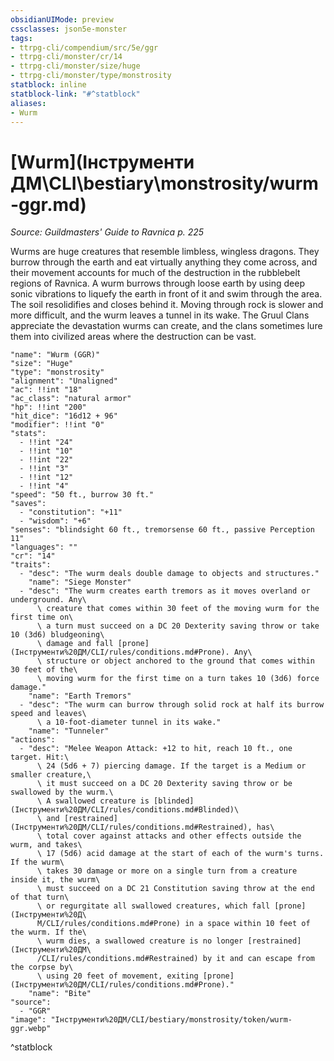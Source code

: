 ```yaml
---
obsidianUIMode: preview
cssclasses: json5e-monster
tags:
- ttrpg-cli/compendium/src/5e/ggr
- ttrpg-cli/monster/cr/14
- ttrpg-cli/monster/size/huge
- ttrpg-cli/monster/type/monstrosity
statblock: inline
statblock-link: "#^statblock"
aliases:
- Wurm
---
```

# [Wurm](Інструменти ДМ\CLI\bestiary\monstrosity/wurm-ggr.md)
*Source: Guildmasters' Guide to Ravnica p. 225*  

Wurms are huge creatures that resemble limbless, wingless dragons. They burrow through the earth and eat virtually anything they come across, and their movement accounts for much of the destruction in the rubblebelt regions of Ravnica. A wurm burrows through loose earth by using deep sonic vibrations to liquefy the earth in front of it and swim through the area. The soil resolidifies and closes behind it. Moving through rock is slower and more difficult, and the wurm leaves a tunnel in its wake. The Gruul Clans appreciate the devastation wurms can create, and the clans sometimes lure them into civilized areas where the destruction can be vast.

```statblock
"name": "Wurm (GGR)"
"size": "Huge"
"type": "monstrosity"
"alignment": "Unaligned"
"ac": !!int "18"
"ac_class": "natural armor"
"hp": !!int "200"
"hit_dice": "16d12 + 96"
"modifier": !!int "0"
"stats":
  - !!int "24"
  - !!int "10"
  - !!int "22"
  - !!int "3"
  - !!int "12"
  - !!int "4"
"speed": "50 ft., burrow 30 ft."
"saves":
  - "constitution": "+11"
  - "wisdom": "+6"
"senses": "blindsight 60 ft., tremorsense 60 ft., passive Perception 11"
"languages": ""
"cr": "14"
"traits":
  - "desc": "The wurm deals double damage to objects and structures."
    "name": "Siege Monster"
  - "desc": "The wurm creates earth tremors as it moves overland or underground. Any\
      \ creature that comes within 30 feet of the moving wurm for the first time on\
      \ a turn must succeed on a DC 20 Dexterity saving throw or take 10 (3d6) bludgeoning\
      \ damage and fall [prone](Інструменти%20ДМ/CLI/rules/conditions.md#Prone). Any\
      \ structure or object anchored to the ground that comes within 30 feet of the\
      \ moving wurm for the first time on a turn takes 10 (3d6) force damage."
    "name": "Earth Tremors"
  - "desc": "The wurm can burrow through solid rock at half its burrow speed and leaves\
      \ a 10-foot-diameter tunnel in its wake."
    "name": "Tunneler"
"actions":
  - "desc": "Melee Weapon Attack: +12 to hit, reach 10 ft., one target. Hit:\
      \ 24 (5d6 + 7) piercing damage. If the target is a Medium or smaller creature,\
      \ it must succeed on a DC 20 Dexterity saving throw or be swallowed by the wurm.\
      \ A swallowed creature is [blinded](Інструменти%20ДМ/CLI/rules/conditions.md#Blinded)\
      \ and [restrained](Інструменти%20ДМ/CLI/rules/conditions.md#Restrained), has\
      \ total cover against attacks and other effects outside the wurm, and takes\
      \ 17 (5d6) acid damage at the start of each of the wurm's turns. If the wurm\
      \ takes 30 damage or more on a single turn from a creature inside it, the wurm\
      \ must succeed on a DC 21 Constitution saving throw at the end of that turn\
      \ or regurgitate all swallowed creatures, which fall [prone](Інструменти%20Д\
      М/CLI/rules/conditions.md#Prone) in a space within 10 feet of the wurm. If the\
      \ wurm dies, a swallowed creature is no longer [restrained](Інструменти%20ДМ\
      /CLI/rules/conditions.md#Restrained) by it and can escape from the corpse by\
      \ using 20 feet of movement, exiting [prone](Інструменти%20ДМ/CLI/rules/conditions.md#Prone)."
    "name": "Bite"
"source":
  - "GGR"
"image": "Інструменти%20ДМ/CLI/bestiary/monstrosity/token/wurm-ggr.webp"
```
^statblock